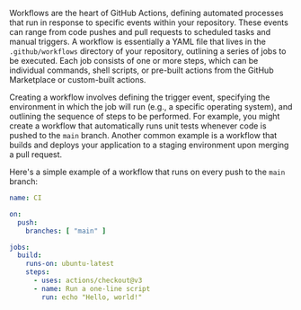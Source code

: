 Workflows are the heart of GitHub Actions, defining automated processes that run in response to specific events within your repository. These events can range from code pushes and pull requests to scheduled tasks and manual triggers. A workflow is essentially a YAML file that lives in the `.github/workflows` directory of your repository, outlining a series of jobs to be executed. Each job consists of one or more steps, which can be individual commands, shell scripts, or pre-built actions from the GitHub Marketplace or custom-built actions.

Creating a workflow involves defining the trigger event, specifying the environment in which the job will run (e.g., a specific operating system), and outlining the sequence of steps to be performed. For example, you might create a workflow that automatically runs unit tests whenever code is pushed to the `main` branch. Another common example is a workflow that builds and deploys your application to a staging environment upon merging a pull request.

Here's a simple example of a workflow that runs on every push to the `main` branch:

```yaml
name: CI

on:
  push:
    branches: [ "main" ]

jobs:
  build:
    runs-on: ubuntu-latest
    steps:
      - uses: actions/checkout@v3
      - name: Run a one-line script
        run: echo "Hello, world!"
```